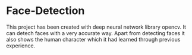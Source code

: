 # Face-Detection

This project has been created with deep neural network library opencv. It can detech faces with a very accurate way. Apart from detecting faces it also shows the human character which it had learned through previous experience.  
